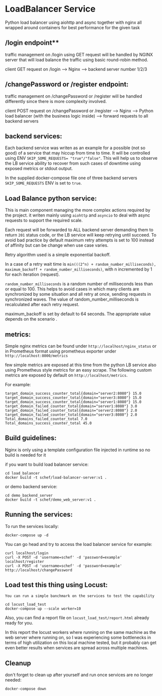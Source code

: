 # LoadBalancer Service

Python load balancer using aiohttp and async together with nginx all wrapped around containers for best performance for the given task

## /login endpoint**

traffic management on /login using GET request will be handled by NGINX server that will load balance the traffic using basic round-robin method.

client GET request on /login --> Nginx --> backend server number 1/2/3

## /changePassword or /register endpoint:

traffic management on /changePassword or /register will be handled differently since there is more complexity involved.

client POST request on /changePassword or /register --> Nginx --> Python load balancer (with the business logic inside) --> forward requests to all backend servers

## backend services:
    
Each backend service was writen as an example for a possible (not so good) of a service that may hiccup from time to time.
It will be controlled using ENV `SKIP_SOME_REQUESTS= "true"/"false"`.
This will help us to observe the LB service ability to recover from such cases of downtime using exposed metrics or stdout output.

In the supplied docker-compose file one of three backend servers `SKIP_SOME_REQUESTS` ENV is set to `true`.

## Load Balance python service:

This is main component managing the more complex actions required by the project.
it writen mainly using `aiohttp` and `asyncio` to deal with async requests to support the required scale.

Each request will be forwarded to ALL backend server demanding them to return `201` status code, or the LB service will keep retrying until succeed.
To avoid bad practice by default maximum retry attempts is set to 100 instead of affinity but can be change when use case varies.

Retry algorithm used is a simple exponential backoff.  

In a case of a retry wait time is `min(((2^n) + random_number_milliseconds), maximum_backoff + random_number_milliseconds)`, with n incremented by 1 for each iteration (request).

`random_number_milliseconds` is a random number of milliseconds less than or equal to 100. This helps to avoid cases in which many clients are synchronized by some situation and all retry at once, sending requests in synchronized waves. The value of random_number_milliseconds is recalculated after each retry request.

maximum_backoff is set by default to 64 seconds. The appropriate value depends on the scenario .



## metrics:

Simple nginx metrics can be found under `http://localhost/nginx_status` or in Prometheus format using prometheus exporter under `http://localhost:8000/metrics`

few simple metrics are exposed at this time from the python LB service also using Prometheus style metrics for an easy scrape.
The following custom metrics are exposed by default on `http://localhost/metrics`. 

For example:


    target_domain_success_counter_total{domain="server2:8080"} 15.0
    target_domain_success_counter_total{domain="server3:8080"} 15.0
    target_domain_success_counter_total{domain="server1:8080"} 15.0
    target_domain_failed_counter_total{domain="server1:8080"} 3.0
    target_domain_failed_counter_total{domain="server2:8080"} 2.0
    target_domain_failed_counter_total{domain="server3:8080"} 2.0
    Total_domains_failed_counter_total 7.0
    Total_domains_success_counter_total 45.0

## Build guidelines:

Nginx is only using a template configuration file injected in runtime so no build is needed for it

if you want to build load balancer service:
    
    cd load_balancer
    docker build -t schef/load-balancer-server:v1 .

or demo backend service:

    cd demo_backend_server
    docker build -t schef/demo_web_server:v1 .

## Running the services:

To run the services locally:
    
    docker-compose up -d 

You can go head and try to access the load balancer service for example:
    
    curl localhost/login
    curl -X POST -d 'username=schef' -d 'password=example' localhost/register
    curl -X POST -d 'username=schef' -d 'password=example' http://localhost/changePassword


## Load test this thing using Locust:
    
    You can run a simple banchmark on the services to test the capability

    cd locust_load_test
    docker-compose up --scale worker=10

Also, you can find a report file on `locust_load_test/report.html` already ready for you.

In this report the locust workers where running on the same machine as the web server where running on, 
so I was experiencing some bottlenecks in terms of high utilization on this local machine tested, but it probably can get even better results when services are spread across multiple machines.

## Cleanup

don't forget to clean up after yourself  and run once services are no longer needed:
    
    docker-compose down